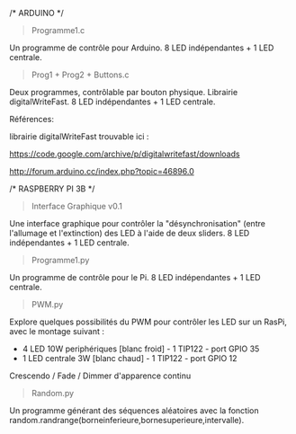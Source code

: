 
/* ARDUINO */

> Programme1.c 

Un programme de contrôle pour Arduino. 8 LED indépendantes + 1 LED centrale. 

> Prog1 + Prog2 + Buttons.c

Deux programmes, contrôlable par bouton physique. Librairie digitalWriteFast. 8 LED indépendantes + 1 LED centrale. 

Références:

librairie digitalWriteFast trouvable ici : 

https://code.google.com/archive/p/digitalwritefast/downloads

http://forum.arduino.cc/index.php?topic=46896.0

/* RASPBERRY PI 3B */

> Interface Graphique v0.1

Une interface graphique pour contrôler la "désynchronisation" (entre l'allumage et l'extinction) des LED à l'aide de deux sliders. 8 LED indépendantes + 1 LED centrale. 

> Programme1.py

Un programme de contrôle pour le Pi. 8 LED indépendantes + 1 LED centrale. 

> PWM.py

Explore quelques possibilités du PWM pour contrôler les LED sur un RasPi, avec le montage suivant : 
- 4 LED 10W periphériques [blanc froid] - 1 TIP122 - port GPIO 35
- 1 LED centrale 3W [blanc chaud] - 1 TIP122 - port GPIO 12

Crescendo / Fade / Dimmer d'apparence continu

> Random.py

Un programme générant des séquences aléatoires avec la fonction random.randrange(borneinferieure,bornesuperieure,intervalle).

